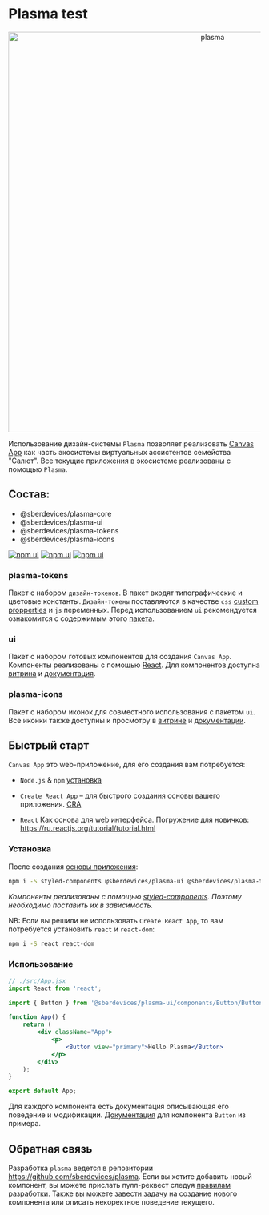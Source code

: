 # Plasma test

<p align="center">
  <img width="800" src="https://user-images.githubusercontent.com/1813468/98610527-d37ba500-2300-11eb-87c3-80cc1c08ecb4.png" alt="plasma" />
</p>

Использование дизайн-системы `Plasma` позволяет реализовать [Canvas App](https://developer.sberdevices.ru/docs/ru/methodology/research/canvasapp) как часть экосистемы виртуальных ассистентов семейства "Салют". Все текущие приложения в экосистеме реализованы с помощью `Plasma`.

## Состав:

-   @sberdevices/plasma-core
-   @sberdevices/plasma-ui
-   @sberdevices/plasma-tokens
-   @sberdevices/plasma-icons

[![npm ui](https://img.shields.io/npm/v/@sberdevices/plasma-ui?label=%40sberdevices%2Fplasma-ui&style=for-the-badge)](https://www.npmjs.com/package/@sberdevices/plasma-ui)
[![npm ui](https://img.shields.io/npm/v/@sberdevices/plasma-tokens?label=%40sberdevices%2Fplasma-tokens&style=for-the-badge)](https://www.npmjs.com/package/@sberdevices/plasma-tokens)
[![npm ui](https://img.shields.io/npm/v/@sberdevices/plasma-icons?label=%40sberdevices%2Fplasma-icons&style=for-the-badge)](https://www.npmjs.com/package/@sberdevices/plasma-icons)

### plasma-tokens

Пакет с набором `дизайн-токенов`. В пакет входят типографические и цветовые константы. `Дизайн-токены` поставляются в качестве `css` [custom propperties](https://developer.mozilla.org/en-US/docs/Web/CSS/--*) и `js` переменных. Перед использованием `ui` рекомендуется ознакомится с содержимым этого [пакета](./packages/plasma-tokens/README.md).

### ui

Пакет с набором готовых компонентов для создания `Canvas App`. Компоненты реализованы с помощью [React](https://reactjs.org/). Для компонентов доступна [витрина](https://master--5f96ec813d800900227e3b93.chromatic.com) и [документация](https://plasma.sberdevices.ru/).

### plasma-icons

Пакет с набором иконок для совместного использования с пакетом `ui`. Все иконки также доступны к просмотру в [витрине](https://master--5f96ec813d800900227e3b93.chromatic.com) и [документации](https://plasma.sberdevices.ru/current/?path=/docs/content-icon--xs-size).

## Быстрый старт

`Canvas App` это web-приложение, для его создания вам потребуется:

-   `Node.js` & `npm` [установка](https://nodejs.org/ru/)

-   `Create React App` – для быстрого создания основы вашего приложения. [CRA](https://create-react-app.dev/docs/getting-started#quick-start)

-   `React` Как основа для web интерфейса. Погружение для новичков: https://ru.reactjs.org/tutorial/tutorial.html

### Установка

После создания [основы приложения](https://create-react-app.dev/docs/getting-started#quick-start):

```sh
npm i -S styled-components @sberdevices/plasma-ui @sberdevices/plasma-tokens @sberdevices/plasma-icons
```

_Компоненты реализованы с помощью [styled-components](http://styled-components.com/). Поэтому необходимо поставить их в зависимость._

NB: Если вы решили не использовать `Create React App`, то вам потребуется установить `react` и `react-dom`:

```sh
npm i -S react react-dom
```

### Использование

```jsx
// ./src/App.jsx
import React from 'react';

import { Button } from '@sberdevices/plasma-ui/components/Button/Button';

function App() {
    return (
        <div className="App">
            <p>
                <Button view="primary">Hello Plasma</Button>
            </p>
        </div>
    );
}

export default App;
```

Для каждого компонента есть документация описывающая его поведение и модификации.
[Документация](https://plasma.sberdevices.ru/current/?path=/docs/controls-button--default) для компонента `Button` из примера.

## Обратная связь

Разработка `plasma` ведется в репозитории https://github.com/sberdevices/plasma.
Если вы хотите добавить новый компонент, вы можете прислать пулл-реквест следуя [правилам разработки](./CONTRIBUTING.md). Также вы можете [завести задачу](https://github.com/sberdevices/plasma/issues/new) на создание нового компонента или описать некоректное поведение текущего.
